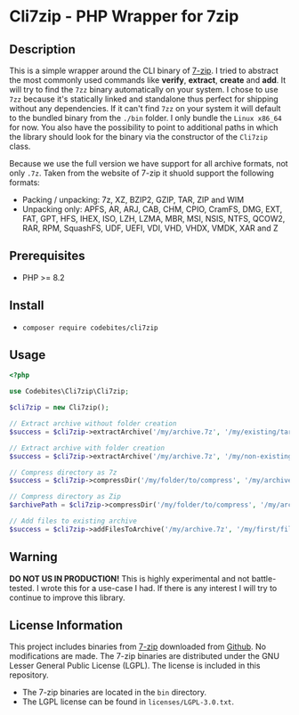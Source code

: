 # Cli7zip - PHP Wrapper for 7zip

## Description

This is a simple wrapper around the CLI binary of [7-zip](https://www.7-zip.org/). I tried to abstract the most commonly used commands like **verify**, **extract**, **create** and **add**. It will try to find the `7zz` binary automatically on your system. I chose to use `7zz` because it's statically linked and standalone thus perfect for shipping without any dependencies. If it can't find `7zz` on your system it will default to the bundled binary from the `./bin` folder. I only bundle the `Linux x86_64` for now. You also have the possibility to point to additional paths in which the library should look for the binary via the constructor of the `Cli7zip` class.

Because we use the full version we have support for all archive formats, not only `.7z`. Taken from the website of 7-zip it shuold support the following formats:

-   Packing / unpacking: 7z, XZ, BZIP2, GZIP, TAR, ZIP and WIM
-   Unpacking only: APFS, AR, ARJ, CAB, CHM, CPIO, CramFS, DMG, EXT, FAT, GPT, HFS, IHEX, ISO, LZH, LZMA, MBR, MSI, NSIS, NTFS, QCOW2, RAR, RPM, SquashFS, UDF, UEFI, VDI, VHD, VHDX, VMDK, XAR and Z

## Prerequisites

-   PHP >= 8.2

## Install

-   `composer require codebites/cli7zip`

## Usage

```PHP
<?php

use Codebites\Cli7zip\Cli7zip;

$cli7zip = new Cli7zip();

// Extract archive without folder creation
$success = $cli7zip->extractArchive('/my/archive.7z', '/my/existing/target/folder');

// Extract archive with folder creation
$success = $cli7zip->extractArchive('/my/archive.7z', '/my/non-existing/target/folder', true);

// Compress directory as 7z
$success = $cli7zip->compressDir('/my/folder/to/compress', '/my/archive.7z', '7z');

// Compress directory as Zip
$archivePath = $cli7zip->compressDir('/my/folder/to/compress', '/my/archive.zip', 'zip');

// Add files to existing archive
$success = $cli7zip->addFilesToArchive('/my/archive.7z', '/my/first/file.txt', '/my/seconde/file2.txt');
```

## Warning

**DO NOT US IN PRODUCTION!** This is highly experimental and not battle-tested. I wrote this for a use-case I had. If there is any interest I will try to continue to improve this library.

## License Information

This project includes binaries from [7-zip](https://www.7-zip.org) downloaded from [Github](https://github.com/ip7z/7zip/releases/latest). No modifications are made.
The 7-zip binaries are distributed under the GNU Lesser General Public License (LGPL). The license is included in this repository.

-   The 7-zip binaries are located in the `bin` directory.
-   The LGPL license can be found in `licenses/LGPL-3.0.txt`.
